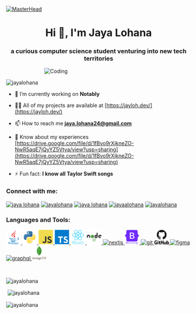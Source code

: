 [![MasterHead](https://miro.medium.com/v2/resize:fit:1400/1*AlRQd9BmTrOqvmdTHPfGBA.png)](https://jayloh.dev/)
<h1 align="center">Hi 👋, I'm Jaya Lohana</h1>
<h3 align="center">a curious computer science student venturing into new tech territories</h3>

<img align="right" alt="Coding" width="400" src="https://user-images.githubusercontent.com/74038190/236119160-976a0405-caa7-470c-9356-16d43402ea0a.gif">

<br clear="all"/>

<p align="left"> <img src="https://komarev.com/ghpvc/?username=jayalohana&label=Profile%20views&color=0e75b6&style=flat" alt="jayalohana" /> </p>

- 🔭 I’m currently working on **Notably**

- 👨‍💻 All of my projects are available at [https://jayloh.dev/](https://jayloh.dev/)

- 📫 How to reach me **jaya.lohana24@gmail.com**

- 📄 Know about my experiences [https://drive.google.com/file/d/1fBvo9rXjkneZO-NwR5aqE7jQyYZ5Vtya/view?usp=sharing](https://drive.google.com/file/d/1fBvo9rXjkneZO-NwR5aqE7jQyYZ5Vtya/view?usp=sharing)

- ⚡ Fun fact: **I know all Taylor Swift songs**

<h3 align="left">Connect with me:</h3>
<p align="left">
<a href="https://linkedin.com/in/jaya lohana" target="blank"><img align="center" src="https://raw.githubusercontent.com/rahuldkjain/github-profile-readme-generator/master/src/images/icons/Social/linked-in-alt.svg" alt="jaya lohana" height="30" width="40" /></a>
<a href="https://codesandbox.com/jayalohana" target="blank"><img align="center" src="https://raw.githubusercontent.com/rahuldkjain/github-profile-readme-generator/master/src/images/icons/Social/codesandbox.svg" alt="jayalohana" height="30" width="40" /></a>
<a href="https://fb.com/jaya lohana" target="blank"><img align="center" src="https://raw.githubusercontent.com/rahuldkjain/github-profile-readme-generator/master/src/images/icons/Social/facebook.svg" alt="jaya lohana" height="30" width="40" /></a>
<a href="https://instagram.com/jayaalohana" target="blank"><img align="center" src="https://raw.githubusercontent.com/rahuldkjain/github-profile-readme-generator/master/src/images/icons/Social/instagram.svg" alt="jayaalohana" height="30" width="40" /></a>
<a href="https://www.leetcode.com/jayalohana" target="blank"><img align="center" src="https://raw.githubusercontent.com/rahuldkjain/github-profile-readme-generator/master/src/images/icons/Social/leet-code.svg" alt="jayalohana" height="30" width="40" /></a>
</p>

<h3 align="left">Languages and Tools:</h3>
<p align="left">
<!-- Languages -->
<a href="https://www.java.com" target="_blank" rel="noreferrer"> <img src="https://raw.githubusercontent.com/devicons/devicon/master/icons/java/java-original.svg" alt="java" width="40" height="40"/> </a>
<a href="https://www.python.org" target="_blank" rel="noreferrer"> <img src="https://raw.githubusercontent.com/devicons/devicon/master/icons/python/python-original.svg" alt="python" width="40" height="40"/> </a>
<a href="https://developer.mozilla.org/en-US/docs/Web/JavaScript" target="_blank" rel="noreferrer"> <img src="https://raw.githubusercontent.com/devicons/devicon/master/icons/javascript/javascript-original.svg" alt="javascript" width="40" height="40"/> </a>
<a href="https://www.typescriptlang.org/" target="_blank" rel="noreferrer"> <img src="https://raw.githubusercontent.com/devicons/devicon/master/icons/typescript/typescript-original.svg" alt="typescript" width="40" height="40"/> </a>
<!-- Frameworks and Libraries -->
<a href="https://reactjs.org/" target="_blank" rel="noreferrer"> <img src="https://raw.githubusercontent.com/devicons/devicon/master/icons/react/react-original-wordmark.svg" alt="react" width="40" height="40"/> </a>
<a href="https://nodejs.org" target="_blank" rel="noreferrer"> <img src="https://raw.githubusercontent.com/devicons/devicon/master/icons/nodejs/nodejs-original-wordmark.svg" alt="nodejs" width="40" height="40"/> </a>
<a href="https://nextjs.org/" target="_blank" rel="noreferrer"> <img src="https://cdn.worldvectorlogo.com/logos/nextjs-2.svg" alt="nextjs" width="40" height="40"/> </a>
<a href="https://getbootstrap.com" target="_blank" rel="noreferrer"> <img src="https://raw.githubusercontent.com/devicons/devicon/master/icons/bootstrap/bootstrap-plain-wordmark.svg" alt="bootstrap" width="40" height="40"/> </a>
<!-- Tools and Technologies -->
<a href="https://git-scm.com/" target="_blank" rel="noreferrer"> <img src="https://www.vectorlogo.zone/logos/git-scm/git-scm-icon.svg" alt="git" width="40" height="40"/> </a>
<a href="https://github.com/" target="_blank" rel="noreferrer"> <img src="https://raw.githubusercontent.com/devicons/devicon/master/icons/github/github-original-wordmark.svg" alt="github" width="40" height="40"/> </a>
<a href="https://www.figma.com/" target="_blank" rel="noreferrer"> <img src="https://www.vectorlogo.zone/logos/figma/figma-icon.svg" alt="figma" width="40" height="40"/> </a>
<a href="https://graphql.org" target="_blank" rel="noreferrer"> <img src="https://www.vectorlogo.zone/logos/graphql/graphql-icon.svg" alt="graphql" width="40" height="40"/> </a>
<a href="https://www.mongodb.com/" target="_blank" rel="noreferrer"> <img src="https://raw.githubusercontent.com/devicons/devicon/master/icons/mongodb/mongodb-original-wordmark.svg" alt="mongodb" width="40" height="40"/> </a>
</p>

<br clear="all"/>

<p><img align="left" src="https://github-readme-stats.vercel.app/api/top-langs?username=jayalohana&show_icons=true&locale=en&layout=compact" alt="jayalohana" /></p>

<br clear="all"/>

<p>&nbsp;<img align="center" src="https://github-readme-stats.vercel.app/api?username=jayalohana&show_icons=true&locale=en" alt="jayalohana" /></p>

<p><img align="center" src="https://github-readme-streak-stats.herokuapp.com/?user=jayalohana&" alt="jayalohana" /></p>

